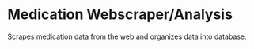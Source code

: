 # Medication Webscraper/Analysis
Scrapes medication data from the web and organizes data into database.
